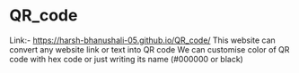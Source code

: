 # QR_code
Link:-  https://harsh-bhanushali-05.github.io/QR_code/
This website can convert any website link or text into QR code 
We can customise color of QR code with hex code or just writing its name (#000000 or black)

